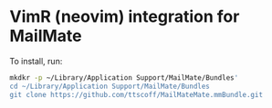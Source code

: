 # VimR (neovim) integration for MailMate

To install, run:

```bash
mkdkr -p ~/Library/Application Support/MailMate/Bundles'
cd ~/Library/Application Support/MailMate/Bundles
git clone https://github.com/ttscoff/MailMateMate.mmBundle.git
```